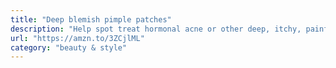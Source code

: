 ```yaml
---
title: "Deep blemish pimple patches"
description: "Help spot treat hormonal acne or other deep, itchy, painful breakouts as they start. They’re not a cure, but they make a difference compared to regular pimple patches."
url: "https://amzn.to/3ZCjlML"
category: "beauty & style"
---
```

